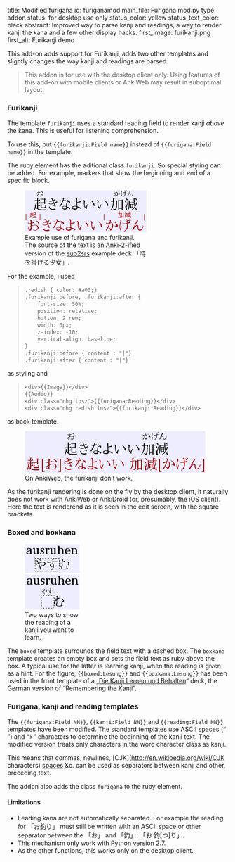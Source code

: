 title: Modified furigana
id: furiganamod
main_file: Furigana mod.py
type: addon
status: for desktop use only
status_color: yellow
status_text_color: black
abstract: Improved way to parse kanji and readings, a way to render kanji the kana and a few other display hacks.
first_image: furikanji.png
first_alt: Furikanji demo

This add-on adds support for Furikanji, adds two other templates and
slightly changes the way kanji and readings are parsed.

<blockquote class=nb>
This addon is for use with the desktop
client only. Using features of this add-on with mobile clients or
AnkiWeb may result in suboptimal layout.
</blockquote>

### Furikanji

The template `furikanji` uses a standard reading field to
render kanji *above* the kana. This is useful for listening comprehension.

To use this, put  `{{furikanji:Field name}}` instead of
`{{furigana:Field name}}` in the template.

The ruby element has the aditional class `furikanji`. So special
styling can be added. For example, markers that show the beginning and
end of a specific block.

<figure style="width:277px;">
<img src="images/furikanji-desktop.png"
    alt="起きなよいい加減お きなよいいかげん">
<figcaption>Example use of furigana and
    furikanji. The source of the text is an Anki-2-ified version of the
    <a href="http://subs2srs.sourceforge.net/">sub2srs</a> example deck 「時を掛ける少女」.
</figcaption></figure>

For the example, i used
<blockquote><pre><code>.redish { color: #a00;}
.furikanji:before, .furikanji:after {
    font-size: 50%;
    position: relative;
    bottom: 2 rem;
    width: 0px;
    z-index: -10;
    vertical-align: baseline;
}
.furikanji:before { content : "|"}
.furikanji:after { content : "|"}</code></pre></blockquote>
as styling and
<blockquote><pre><code>&lt;div>{{Image}}&lt;/div>
{{Audio}}
&lt;div class="nhg lnsz">{{furigana:Reading}}&lt;/div>
&lt;div class="nhg redish lnsz">{{furikanji:Reading}}&lt;/div></code></pre></blockquote>
as back template.

<figure style="width:411px;"><img src="images/furikanji-web.png" alt="起きなよいい加減お
起[お]きなよいい 加減[かげん]"><figcaption>On AnkiWeb, the furikanji
don’t work.</figcaption></figure>

As the furikanji rendering is done on the fly by the desktop client,
it naturally does not work with AnkiWeb or AnkiDroid (or, presumably,
the iOS client). Here the text is renderend as it is seen in the edit
screen, with the square brackets.


### Boxed and boxkana

<figure style="width:125px;"><img src="images/boxed.png"
alt="ausruhen やすむ"><img src="images/boxkana.png"
alt="ausruhen やすむ"><figcaption>Two ways to show the reading of a
kanji you want to learn.
</figcaption></figure>

The `boxed` template surrounds the field text with a dashed box. The
`boxkana` template creates an empty box and sets the field text as
ruby above the box. A typical use for the latter is learning kanji,
when the reading is given as a hint. For the figure,
`{{boxed:Lesung}}` and `{{boxkana:Lesung}}` has been used in the front
template of a
„[Die Kanji Lernen und Behalten](http://www.kanji-lernen.de/)“ deck,
the German version of “Remembering the Kanji”.

### Furigana, kanji and reading templates

The `{{furigana:Field NN}}`, `{{kanji:Field NN}}` and `{{reading:Field
NN}}` templates have been modified. The standard templates use ASCII
spaces (“ ”) and “>” characters to determine the beginning of the
kanji text. The modified version treats only characters in the word
character class as kanji.

This means that commas, newlines,
[CJK](http://en.wikipedia.org/wiki/CJK characters)
[spaces](http://www.fileformat.info/info/unicode/char/3000/index.htm)
&c. can be used as separators between kanji and other, preceding text.

The addon also adds the class `furigana` to the ruby element.
#### Limitations

* Leading kana are not automatically separated. For example the
  reading for 「お釣り」 must still be written with an ASCII space or
  other separator between the 「お」 and 「釣」: 「お 釣[つ]り」.
* This mechanism only work with Python version 2.7.
* As the other functions, this works only on the desktop client.
